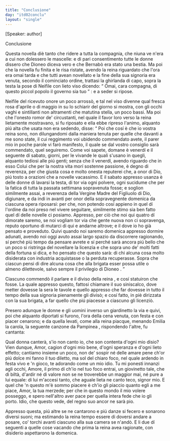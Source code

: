 ```yaml
---
title: "Conclusione"
day: "itd02conclu"
layout: "single"
---
```

<html>
 <head>
 </head>
 <body>
  <div id="d02conclu" type="conclusion" who="author">
   <p>
    [Speaker: author]
   </p>
   <head>
    Conclusione
   </head>
   <p>
    <milestone id="p02970001"/>
    Questa novella di&egrave; tanto che ridere a tutta la compagnia, che niuna ve n'era a cui non dolessero le mascelle: e di pari consentimento tutte le donne dissero che
    <name persref="dioneo" type="person">
     Dioneo
    </name>
    diceva vero e che
    <name persref="bernabo" type="person">
     Bernab&ograve;
    </name>
    era stato una bestia.
    <milestone id="p02970002"/>
    Ma poi che la novella fu finita e le risa ristate, avendo la
    <name persref="filomena" type="person">
     reina
    </name>
    riguardato che l'ora era omai tarda e che tutti avean novellato e la fine della sua signoria era venuta, secondo il cominciato ordine, trattasi la ghirlanda di capo, sopra la testa la pose di
    <name persref="neifile" type="person">
     Neifile
    </name>
    con lieto viso dicendo:
    <q direct="unspecified" who="filomena">
     Omai, cara compagna, di questo piccol popolo il governo sia tuo
    </q>
    : e a seder si ripose.
   </p>
   <p>
    <milestone id="p02970003"/>
    <name persref="neifile" type="person">
     Neifile
    </name>
    del ricevuto onore un poco arross&ograve;, e tal nel viso divenne qual fresca rosa d'aprile o di maggio in su lo schiarir del giorno si mostra, con gli occhi vaghi e sintillanti non altramenti che matutina stella, un poco bassi. Ma poi che l'onesto romor de' circustanti, nel quale il favor loro verso la reina lietamente mostravano, si fu riposato e ella ebbe ripreso l'animo, alquanto pi&uacute; alta che usata non era sedendo, disse:
    <milestone id="p02970004"/>
    <q direct="unspecified" who="neifile">
     Poi che cos&iacute; &egrave; che io vostra reina sono, non dilungandomi dalla maniera tenuta per quelle che davanti a me sono state, il cui reggimento voi ubidendo commendato avete, il parer mio in poche parole vi far&ograve; manifesto, il quale se dal vostro consiglio sar&agrave; commendato, quel seguiremo.
     <milestone id="p02970005"/>
     Come voi sapete, domane &egrave; venerd&iacute; e il seguente d&iacute; sabato, giorni, per le vivande le quali s'usano in quegli, alquanto tediosi alle pi&uacute; genti; senza che il venerd&iacute;, avendo riguardo che in esso Colui che per la nostra vita mor&iacute; sostenne passione, &egrave; degno di reverenza, per che giusta cosa e molto onesta reputerei che, a onor di Dio, pi&uacute; tosto a orazioni che a novelle vacassimo.
     <milestone id="p02970006"/>
     E il sabato appresso usanza &egrave; delle donne di lavarsi la testa, di tor via ogni polvere, ogni sucidume che per la fatica di tutta la passata settimana sopravenuta fosse; e soglion similmente assai, a reverenza della Vergine Madre del Figliuolo di Dio, digiunare, e da indi in avanti per onor della sopravegnente domenica da ciascuna opera riposarsi: per che, non potendo cos&iacute; appieno in quel d&iacute; l'ordine da noi preso nel vivere seguitare, similmente stimo sia ben fatto quel d&iacute; delle novelle ci posiamo.
     <milestone id="p02970007"/>
     Appresso, per ci&ograve; che noi qui quatro d&iacute; dimorate saremo, se noi vogliam tor via che gente nuova non ci sopravenga, reputo oportuno di mutarci di qui e andarne altrove; e il dove io ho gi&agrave; pensato e proveduto.
     <milestone id="p02970008"/>
     Quivi quando noi saremo domenica appresso dormire adunati, avendo noi oggi avuto assai largo spazio da discorrere ragionando, s&iacute; perch&eacute; pi&uacute; tempo da pensare avrete e s&iacute; perch&eacute; sar&agrave; ancora pi&uacute; bello che un poco si ristringa del novellare la licenzia e che sopra uno de' molti fatti della fortuna si dica, e ho pensato che questo sar&agrave;:
     <milestone id="p02970009"/>
     <seg type="topic">
      di chi alcuna cosa molto disiderata con industria acquistasse o la perduta recuperasse.
     </seg>
     Sopra che ciascun pensi di dire alcuna cosa che alla brigata esser possa utile o almeno dilettevole, salvo sempre il privilegio di
     <name persref="dioneo" type="person">
      Dioneo
     </name>
     .
    </q>
   </p>
   <p>
    <milestone id="p02970010"/>
    Ciascuno commend&ograve; il parlare e il diviso della
    <name persref="neifile" type="person">
     reina
    </name>
    , e cos&iacute; statuiron che fosse. La quale appresso questo, fattosi chiamare il suo siniscalco, dove metter dovesse la sera le tavole e quello appresso che far dovesse in tutto il tempo della sua signoria pienamente gli divis&ograve;; e cos&iacute; fatto, in pi&egrave; dirizzata con la sua brigata, a far quello che pi&uacute; piacesse a ciascuno gli licenzi&ograve;.
   </p>
   <p>
    <milestone id="p02970011"/>
    Presero adunque le donne e gli uomini inverso un
    <name placeref="giardinetto-c02" type="place">
     giardinetto
    </name>
    la via e quivi, poi che alquanto diportati si furono, l'ora della cena venuta, con festa e con piacer cenarono; e da quella levati, come alla
    <name persref="neifile" type="person">
     reina
    </name>
    piacque, menando
    <name persref="emilia" type="person">
     Emilia
    </name>
    la carola, la seguente canzone da
    <name persref="pampinea" type="person">
     Pampinea
    </name>
    , rispondendo l'altre, fu cantanta:
   </p>
   <div3 type="song" who="pampinea">
    <lg>
     <milestone id="p02970012"/>
     <l>
      Qual donna canter&agrave;, s'io non canto io,
     </l>
     <l>
      che son contenta d'ogni mio disio?
     </l>
    </lg>
    <lg>
     <milestone id="p02970013"/>
     <l>
      Vien dunque, Amor, cagion d'ogni mio bene,
     </l>
     <l>
      d'ogni speranza e d'ogni lieto effetto;
     </l>
     <l>
      cantiamo insieme un poco,
     </l>
     <l>
      non de' sospir n&eacute; delle amare pene
     </l>
     <l>
      ch'or pi&uacute; dolce mi fanno il tuo diletto,
     </l>
     <l>
      ma sol del chiaro foco,
     </l>
     <l>
      nel quale ardendo in festa vivo e 'n gioco,
     </l>
     <l>
      te adorando come un mio idio.
     </l>
    </lg>
    <lg>
     <milestone id="p02970014"/>
     <l>
      Tu mi ponesti innanzi agli occhi, Amore,
     </l>
     <l>
      il primo d&iacute; ch'io nel tuo foco entrai,
     </l>
     <l>
      un giovinetto tale,
     </l>
     <l>
      che di bilt&agrave;, d'ardir n&eacute; di valore
     </l>
     <l>
      non se ne troverebbe un maggior mai,
     </l>
     <l>
      n&eacute; pure a lui equale:
     </l>
     <l>
      di lui m'accesi tanto, che aguale
     </l>
     <l>
      lieta ne canto teco, signor mio.
     </l>
    </lg>
    <lg>
     <milestone id="p02970015"/>
     <l>
      E quel che 'n questo m'&egrave; sommo piacere
     </l>
     <l>
      &egrave; ch'io gli piaccio quanto egli a me piace,
     </l>
     <l>
      Amor, la tua merzede;
     </l>
     <l>
      per che in questo mondo il mio volere
     </l>
     <l>
      posseggo, e spero nell'altro aver pace
     </l>
     <l>
      per quella intera fede
     </l>
     <l>
      che io gli porto. Idio, che questo vede,
     </l>
     <l>
      del regno suo ancor ne sar&agrave; pio.
     </l>
    </lg>
   </div3>
   <p>
    <milestone id="p02970016"/>
    Appresso questa, pi&uacute; altre se ne cantarono e pi&uacute; danze si fecero e sonarono diversi suoni; ma estimando la
    <name persref="neifile" type="person">
     reina
    </name>
    tempo essere di doversi andare a posare, co' torchi avanti ciascuno alla sua camera se n'and&ograve;. E li due d&iacute; seguenti a quelle cose vacando che prima la reina avea ragionate, con disiderio aspettarono la domenica.
   </p>
  </div>
 </body>
</html>